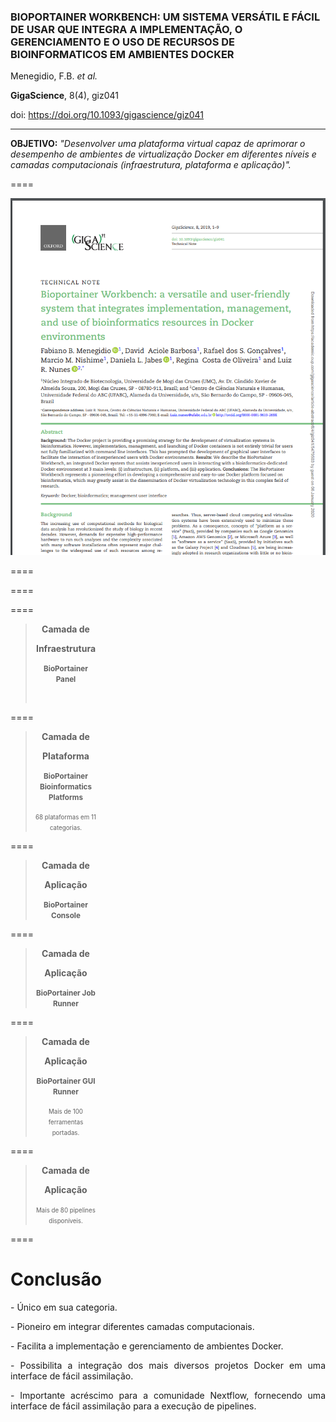 ### BIOPORTAINER WORKBENCH: UM SISTEMA VERSÁTIL E FÁCIL DE USAR QUE INTEGRA A IMPLEMENTAÇÃO, O GERENCIAMENTO E O USO DE RECURSOS DE BIOINFORMATICOS EM AMBIENTES DOCKER

Menegidio, F.B. *et al.*

**GigaScience**, 8(4), giz041

doi: https://doi.org/10.1093/gigascience/giz041

---

**OBJETIVO:** *"Desenvolver uma plataforma virtual capaz de aprimorar o desempenho de ambientes de virtualização Docker em diferentes níveis e camadas computacionais (infraestrutura, plataforma e aplicação)".*

====

<img src="img/FIG30.png" style="background:none; border:none; box-shadow:none;">

====

<!-- .slide: data-background="img/FIG31.png"  data-background-size="1287px 923px"  -->

====

<!-- .slide: data-background="img/bioportainer1.gif" data-background-size="1204px 680px" -->

====

<!-- .slide: data-background="img/bioportainer2.gif" data-background-size="65%" data-background-position="right" -->

<div style="width:100%; text-align: center;">
    <div style="width: 30%;">
        <blockquote style="padding-right: 1em">
            <p><b><center>Camada de</center></b></p>
            <p><b><center>Infraestrutura</center></b></p>
            <p><b><center><small>BioPortainer Panel</small></center></b></p><br>
        </blockquote>
    </div>
</div>

====

<!-- .slide: data-background="img/bioportainer3.gif" data-background-size="65%" data-background-position="right" -->

<div style="width:100%; text-align: center;">
    <div style="width: 30%;">
        <blockquote style="padding-right: 1em">
            <p><b><center>Camada de</center></b></p>
            <p><b><center>Plataforma</center></b></p>
            <p><b><center><small>BioPortainer Bioinformatics Platforms</small></center></b></p>
            <p><center><small><small>68 plataformas em 11 categorias.</small></small></center></p>
        </blockquote>
    </div>
</div>

====

<!-- .slide: data-background="img/bioportainer4.gif" data-background-size="65%" data-background-position="right" -->

<div style="width:100%; text-align: center;">
    <div style="width: 30%;">
        <blockquote style="padding-right: 1em">
            <p><b><center>Camada de</center></b></p>
            <p><b><center>Aplicação</center></b></p>
            <p><b><center><small>BioPortainer Console</small></center></b></p>
        </blockquote>
    </div>
</div>

====

<!-- .slide: data-background="img/bioportainer5.gif" data-background-size="65%" data-background-position="right" -->

<div style="width:100%; text-align: center;">
    <div style="width: 30%;">
        <blockquote style="padding-right: 1em">
            <p><b><center>Camada de</center></b></p>
            <p><b><center>Aplicação</center></b></p>
            <p><b><center><small>BioPortainer Job Runner</small></center></b></p>
        </blockquote>
    </div>
</div>

====

<!-- .slide: data-background="img/bioportainer2.gif" data-background-size="65%" data-background-position="right" -->

<div style="width:100%; text-align: center;">
    <div style="width: 30%;">
        <blockquote style="padding-right: 1em">
            <p><b><center>Camada de</center></b></p>
            <p><b><center>Aplicação</center></b></p>
            <p><b><center><small>BioPortainer GUI Runner</small></center></b></p>
            <p><center><small><small>Mais de 100 ferramentas portadas.</small></small></center></p>
        </blockquote>
    </div>
</div>

====

<!-- .slide: data-background="img/bioportainer2.gif" data-background-size="65%" data-background-position="right" -->

<div style="width:100%; text-align: center;">
    <div style="width: 30%;">
        <blockquote style="padding-right: 1em">
            <p><b><center>Camada de</center></b></p>
            <p><b><center>Aplicação</center></b></p>
             <p><center><small><small>Mais de 80 pipelines disponíveis.</small></small></center></p>
        </blockquote>
    </div>
</div>

====

# Conclusão

<p class="fragment" align="justify" data-fragment-index="1"> - Único em sua categoria. </p>
<p class="fragment" align="justify" data-fragment-index="2"> - Pioneiro em integrar diferentes camadas computacionais. </p>
<p class="fragment" align="justify" data-fragment-index="3"> - Facilita a implementação e gerenciamento de ambientes Docker. </p>
<p class="fragment" align="justify" data-fragment-index="4"> - Possibilita a integração dos mais diversos projetos Docker em uma interface de fácil assimilação. </p>
<p class="fragment" align="justify" data-fragment-index="5"> - Importante acréscimo para a comunidade Nextflow, fornecendo uma interface de fácil assimilação para a execução de pipelines. </p>
